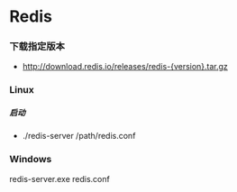 # Redis

### 下载指定版本
- http://download.redis.io/releases/redis-{version}.tar.gz

### Linux
##### 启动
- ./redis-server /path/redis.conf

### Windows
redis-server.exe redis.conf
